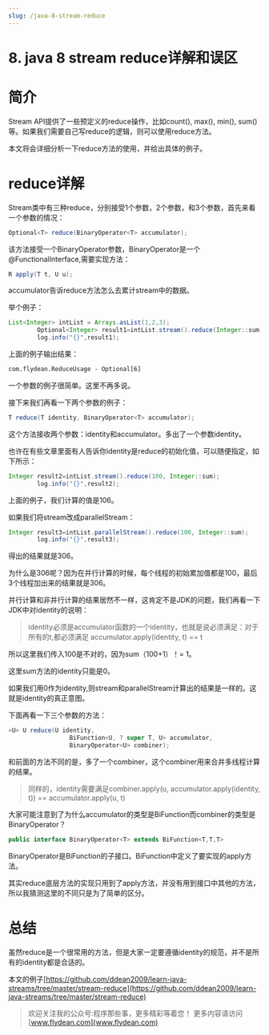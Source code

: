 ```yaml
---
slug: /java-8-stream-reduce
---
```


# 8. java 8 stream reduce详解和误区

# 简介

Stream API提供了一些预定义的reduce操作，比如count(), max(), min(), sum()等。如果我们需要自己写reduce的逻辑，则可以使用reduce方法。

本文将会详细分析一下reduce方法的使用，并给出具体的例子。

# reduce详解

Stream类中有三种reduce，分别接受1个参数，2个参数，和3个参数，首先来看一个参数的情况：

~~~java
Optional<T> reduce(BinaryOperator<T> accumulator);
~~~

该方法接受一个BinaryOperator参数，BinaryOperator是一个@FunctionalInterface,需要实现方法：

~~~java
R apply(T t, U u);
~~~

accumulator告诉reduce方法怎么去累计stream中的数据。

举个例子：

~~~java
List<Integer> intList = Arrays.asList(1,2,3);
        Optional<Integer> result1=intList.stream().reduce(Integer::sum);
        log.info("{}",result1);
~~~

上面的例子输出结果：

~~~txt
com.flydean.ReduceUsage - Optional[6]
~~~

一个参数的例子很简单。这里不再多说。

接下来我们再看一下两个参数的例子：

~~~java
T reduce(T identity, BinaryOperator<T> accumulator);
~~~

这个方法接收两个参数：identity和accumulator。多出了一个参数identity。

也许在有些文章里面有人告诉你identity是reduce的初始化值，可以随便指定，如下所示：

~~~java
Integer result2=intList.stream().reduce(100, Integer::sum);
        log.info("{}",result2);
~~~

上面的例子，我们计算的值是106。

如果我们将stream改成parallelStream：

~~~java
Integer result3=intList.parallelStream().reduce(100, Integer::sum);
        log.info("{}",result3);
~~~

得出的结果就是306。

为什么是306呢？因为在并行计算的时候，每个线程的初始累加值都是100，最后3个线程加出来的结果就是306。

并行计算和非并行计算的结果居然不一样，这肯定不是JDK的问题，我们再看一下JDK中对identity的说明：

> identity必须是accumulator函数的一个identity，也就是说必须满足：对于所有的t,都必须满足 accumulator.apply(identity, t) == t 

所以这里我们传入100是不对的，因为sum（100+1）！= 1。

这里sum方法的identity只能是0。

如果我们用0作为identity,则stream和parallelStream计算出的结果是一样的。这就是identity的真正意图。

下面再看一下三个参数的方法：

~~~java
<U> U reduce(U identity,
                 BiFunction<U, ? super T, U> accumulator,
                 BinaryOperator<U> combiner);
~~~

和前面的方法不同的是，多了一个combiner，这个combiner用来合并多线程计算的结果。

> 同样的，identity需要满足combiner.apply(u, accumulator.apply(identity, t)) == accumulator.apply(u, t)

大家可能注意到了为什么accumulator的类型是BiFunction而combiner的类型是BinaryOperator？

~~~java
public interface BinaryOperator<T> extends BiFunction<T,T,T>
~~~

BinaryOperator是BiFunction的子接口。BiFunction中定义了要实现的apply方法。

其实reduce底层方法的实现只用到了apply方法，并没有用到接口中其他的方法，所以我猜测这里的不同只是为了简单的区分。

# 总结

虽然reduce是一个很常用的方法，但是大家一定要遵循identity的规范，并不是所有的identity都是合适的。

本文的例子[https://github.com/ddean2009/learn-java-streams/tree/master/stream-reduce](https://github.com/ddean2009/learn-java-streams/tree/master/stream-reduce)

> 欢迎关注我的公众号:程序那些事，更多精彩等着您！
> 更多内容请访问 [www.flydean.com](www.flydean.com)





